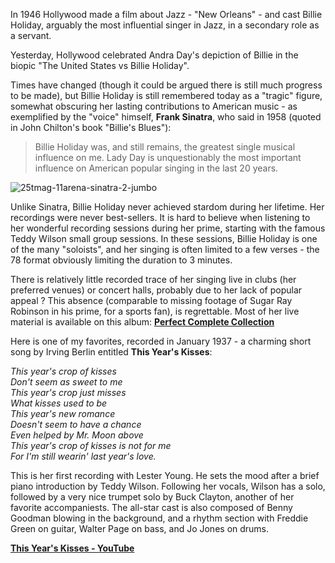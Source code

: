 In 1946 Hollywood made a film about Jazz  - "New Orleans" - and cast Billie Holiday, arguably the most influential singer in Jazz, in a secondary role as a servant.
 

Yesterday, Hollywood celebrated Andra Day's depiction of Billie in the biopic "The United States vs Billie Holiday". 

Times have changed (though it could be argued there is still much progress to be made), but Billie Holiday is still remembered today as a "tragic" figure, somewhat obscuring her lasting contributions to American music - as exemplified by the "voice" himself, **Frank Sinatra**, who said in 1958 (quoted in John Chilton's book "Billie's Blues"): 

>Billie Holiday was, and still remains, the greatest single musical influence on me. Lady Day is unquestionably the most important influence on American popular singing in the last 20 years.
 

![25tmag-11arena-sinatra-2-jumbo](https://user-images.githubusercontent.com/33669641/166098337-48939448-a600-46c2-93e3-58e380dd76ce.jpg)



Unlike Sinatra, Billie Holiday never achieved stardom during her lifetime. Her recordings were never best-sellers. It is hard to believe when listening to her wonderful recording sessions during her prime, starting with the famous Teddy Wilson small group sessions. In these sessions, Billie Holiday is one of the many "soloists", and her singing is often limited to a few verses - the 78 format obviously limiting the duration to 3 minutes.
 

There is relatively little recorded trace of her singing live in clubs (her preferred venues) or concert halls, probably due to her lack of popular appeal ? This absence (comparable to missing footage of Sugar Ray Robinson in his prime, for a sports fan), is regrettable. Most of her live material is available on this album: **[Perfect Complete Collection](https://www.discogs.com/release/6116251-Billie-Holiday-Perfect-Complete-Collection)**


Here is one of my favorites, recorded in January 1937 - a charming short song by Irving Berlin entitled **This Year's Kisses**:

 

*This year's crop of kisses*    
*Don't seem as sweet to me*    
*This year's crop just misses*    
*What kisses used to be*    
*This year's new romance*    
*Doesn't seem to have a chance*    
*Even helped by Mr. Moon above*    
*This year's crop of kisses is not for me*    
*For I'm still wearin' last year's love.*    

 
This is her first recording with Lester Young. He sets the mood after a brief piano introduction by Teddy Wilson. Following her vocals, Wilson has a solo, followed by a very nice trumpet solo by Buck Clayton, another of her favorite accompaniests. The all-star cast is also composed of Benny Goodman blowing in the background, and a rhythm section with Freddie Green on guitar, Walter Page on bass, and Jo Jones on drums.

**[This Year's Kisses - YouTube](https://youtu.be/nFgNSdV0giI)**
